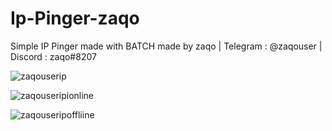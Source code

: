 # Ip-Pinger-zaqo
Simple IP Pinger made with BATCH made by zaqo | Telegram : @zaqouser | Discord : zaqo#8207

![zaqouserip](https://user-images.githubusercontent.com/75968937/117903598-27773e80-b2d0-11eb-8276-8ad8bb290c45.png)

![zaqouseripionline](https://user-images.githubusercontent.com/75968937/117903694-4e357500-b2d0-11eb-8069-f9db1191907a.png)

![zaqouseripoffliine](https://user-images.githubusercontent.com/75968937/117903771-6f966100-b2d0-11eb-860c-9bb4d8a992b2.png)
